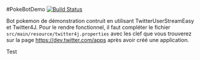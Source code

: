 #PokeBotDemo
[![Build Status](https://travis-ci.org/IUTInfoAix/PokeBotDemo.png?branch=master)](https://travis-ci.org/IUTInfoAix/PokeBotDemo/)

Bot pokemon de démonstration contruit en utilisant TwitterUserStreamEasy et Twitter4J. Pour le rendre fonctionnel,
il faut compléter le fichier `src/main/resource/twitter4j.properties` avec les clef que vous trouverez sur la page
https://dev.twitter.com/apps après avoir créé une application.

Test

